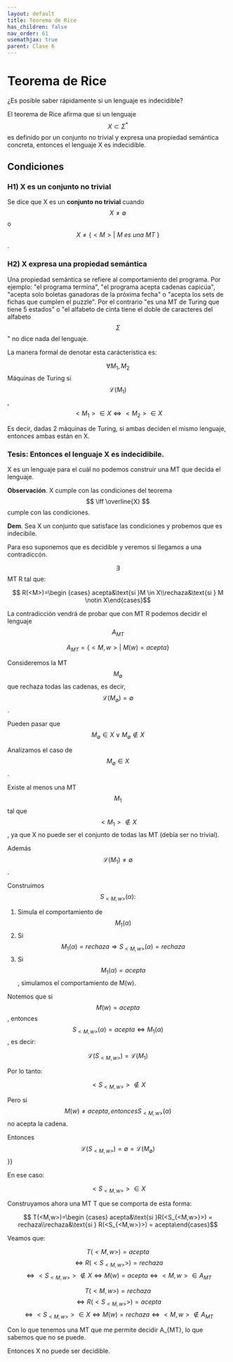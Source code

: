 ```yaml
---
layout: default
title: Teorema de Rice
has_children: false
nav_order: 61
usemathjax: true
parent: Clase 6
---
```


# Teorema de Rice

¿Es posible saber rápidamente si un lenguaje es indecidible?

El teorema de Rice afirma que si un lenguaje $$ X \subset \Sigma^* $$ es definido por un conjunto no trivial y expresa una propiedad semántica concreta, entonces el lenguaje X es indecidible.

## Condiciones

### H1) X es un conjunto no trivial

Se dice que X es un __conjunto no trivial__ cuando $$ X \neq \emptyset $$ o $$ X \neq \{ <M> |\ M\ es\ una\ MT\ \} $$.

### H2) X expresa una propiedad semántica

Una propiedad semántica se refiere al comportamiento del programa. Por ejemplo: "el programa termina", "el programa acepta cadenas capicúa", "acepta solo boletas ganadoras de la próxima fecha" o "acepta los sets de fichas que cumplen el puzzle". Por el contrario "es una MT de Turing que tiene 5 estados" o "el alfabeto de cinta tiene el doble de caracteres del alfabeto $$ \Sigma $$" no dice nada del lenguaje.

La manera formal de denotar esta carácterística es: 

$$ \forall M_1, M_2$$ Máquinas de Turing si $$\mathcal{L}(M_1)$$, $$ <M_1> \in X \iff <M_2> \in X $$

Es decir, dadas 2 máquinas de Turing, si ambas deciden el mismo lenguaje, entonces ambas están en X.

### Tesis: Entonces el lenguaje X es **indecidibile**.

X es un lenguaje para el cuál no podemos construir una MT que decida el lenguaje.

**Observación**. X cumple con las condiciones del teorema $$ \iff \overline{X} $$ cumple con las condiciones.

**Dem**. Sea X un conjunto que satisface las condiciones y probemos que es indecibile.

Para eso suponemos que es decidible y veremos si llegamos a una contradiccón.

$$ \exists $$ MT R tal que:

$$ R(<M>)=\begin {cases} acepta&\text{si }M \in X\\rechaza&\text{si } M \notin X\end{cases}$$

La contradicción vendrá de probar que con MT R podemos decidir el lenguaje $$ A_{MT}$$

$$ A_{MT} = \{ <M,w> |\ M(w) = acepta \} $$

Consideremos la MT $$ M_\emptyset $$ que rechaza todas las cadenas, es decir, $$\mathcal{L}(M_\emptyset) = \emptyset$$.

Pueden pasar que $$ M_\emptyset \in X \lor M_\emptyset \notin X $$

Analizamos el caso de $$ M_\emptyset \in X $$.

Existe al menos una MT $$ M_1 $$ tal que $$ <M_1> \notin X $$, ya que X no puede ser el conjunto de todas las MT (debía ser no trivial).

Además $$\mathcal{L}(M_1) \neq \emptyset $$.

Construimos $$ S_{<M,w>}(\alpha):$$

1. Simula el comportamiento de $$ M_1(\alpha) $$
2. Si $$ M_1(\alpha) = rechaza \Longrightarrow S_{<M,w>}(\alpha) = rechaza$$ 
3. Si $$ M_1(\alpha) = acepta$$, simulamos el comportamiento de M(w).

Notemos que si $$ M(w) = acepta $$, entonces $$ S_{<M,w>}(\alpha) = acepta \iff M_1(\alpha) $$, es decir:

$$\mathcal{L}(S_{<M,w>}) = \mathcal{L}(M_1) $$ 

Por lo tanto:

$$ <S_{<M,w>}> \notin X $$

Pero si $$ M(w) \neq acepta, entonces S_{<M,w>}(\alpha) $$ no acepta la cadena.

Entonces $$\mathcal{L}(S_{<M,w>}) = \emptyset = \mathcal{L}(M_\emptyset) $$}} 

En ese caso:

$$ <S_{<M,w>}> \in X $$

Construyamos ahora una MT T que se comporta de esta forma:

$$ T(<M,w>)=\begin {cases} acepta&\text{si }R(<S_{<M,w>}>) = rechaza\\rechaza&\text{si } R(<S_{<M,w>}>) = acepta\end{cases}$$

Veamos que:

$$ T(<M,w>) = acepta  $$
$$ \iff R(<S_{<M,w>}>) = rechaza $$
$$ \iff <S_{<M,w>}> \notin X \iff M(w) = acepta \iff <M,w> \in A_{MT} $$

$$ T(<M,w>) = rechaza $$ 
$$ \iff R(<S_{<M,w>}>) = acepta $$
$$ \iff <S_{<M,w>}> \in X \iff M(w) = rechaza \iff <M,w> \notin A_{MT} $$

Con lo que tenemos una MT que me permite decidir A_{MT}, lo que sabemos que no se puede.

Entonces X no puede ser decidible.